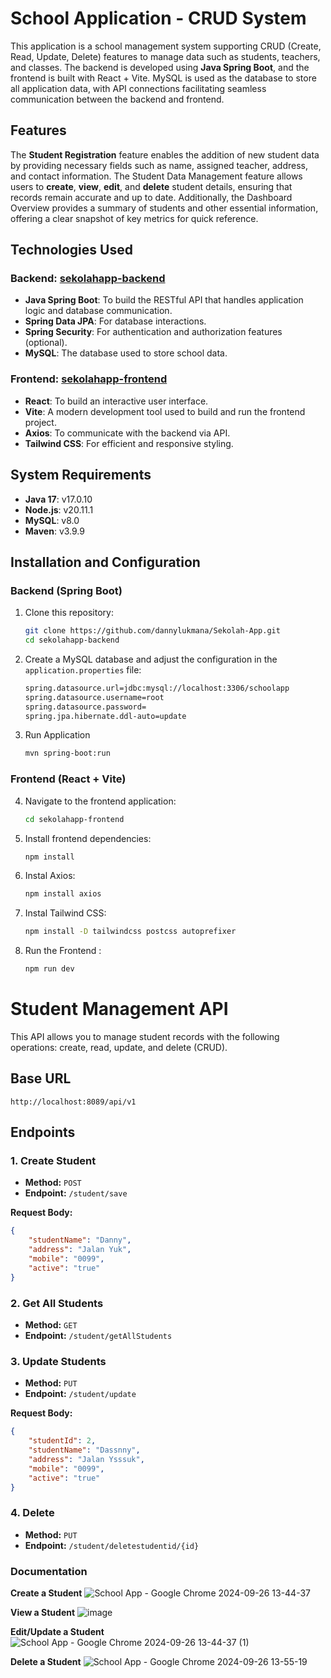 # School Application - CRUD System

This application is a school management system supporting CRUD (Create, Read, Update, Delete) features to manage data such as students, teachers, and classes. The backend is developed using **Java Spring Boot**, and the frontend is built with React + Vite. MySQL is used as the database to store all application data, with API connections facilitating seamless communication between the backend and frontend.

## Features

The **Student Registration** feature enables the addition of new student data by providing necessary fields such as name, assigned teacher, address, and contact information. The Student Data Management feature allows users to **create**, **view**, **edit**, and **delete** student details, ensuring that records remain accurate and up to date. Additionally, the Dashboard Overview provides a summary of students and other essential information, offering a clear snapshot of key metrics for quick reference.

## Technologies Used

### Backend:  [sekolahapp-backend](/sekolahapp-backend)
- **Java Spring Boot**: To build the RESTful API that handles application logic and database communication.
- **Spring Data JPA**: For database interactions.
- **Spring Security**: For authentication and authorization features (optional).
- **MySQL**: The database used to store school data.

### Frontend: [sekolahapp-frontend](/sekolahapp-frontend)
- **React**: To build an interactive user interface.
- **Vite**: A modern development tool used to build and run the frontend project.
- **Axios**: To communicate with the backend via API.
- **Tailwind CSS**: For efficient and responsive styling.

## System Requirements

- **Java 17**: v17.0.10
- **Node.js**: v20.11.1
- **MySQL**: v8.0 
- **Maven**: v3.9.9

## Installation and Configuration

### Backend (Spring Boot)
1. Clone this repository:
   ```bash
   git clone https://github.com/dannylukmana/Sekolah-App.git
   cd sekolahapp-backend
2. Create a MySQL database and adjust the configuration in the `application.properties` file:
   ```bash
   spring.datasource.url=jdbc:mysql://localhost:3306/schoolapp
   spring.datasource.username=root
   spring.datasource.password=
   spring.jpa.hibernate.ddl-auto=update
3. Run Application 
   ```bash
   mvn spring-boot:run

### Frontend (React + Vite)
4. Navigate to the frontend application:
   ```bash
   cd sekolahapp-frontend
5. Install frontend dependencies:
   ```bash
   npm install
6. Instal Axios:
   ```bash
   npm install axios
7. Instal Tailwind CSS:
   ```bash
   npm install -D tailwindcss postcss autoprefixer
8. Run the Frontend : 
   ```bash
   npm run dev

# Student Management API

This API allows you to manage student records with the following operations: create, read, update, and delete (CRUD).

## Base URL
`http://localhost:8089/api/v1`

## Endpoints

### 1. Create Student

- **Method:** `POST`
- **Endpoint:** `/student/save`
  
**Request Body:**
```json
{
    "studentName": "Danny",
    "address": "Jalan Yuk",
    "mobile": "0099",
    "active": "true"
}
```
### 2. Get All Students

- **Method:** `GET`
- **Endpoint:** `/student/getAllStudents`
### 3. Update Students

- **Method:** `PUT`
- **Endpoint:** `/student/update`
  
**Request Body:**
```json
{
    "studentId": 2,
    "studentName": "Dassnny",
    "address": "Jalan Ysssuk",
    "mobile": "0099",
    "active": "true"
}
```
### 4. Delete

- **Method:** `PUT`
- **Endpoint:** `/student/deletestudentid/{id}`

### Documentation
**Create a Student**
![School App - Google Chrome 2024-09-26 13-44-37](https://github.com/user-attachments/assets/3d0fc153-92f3-4f26-a094-5b64f763d65d)


**View a Student**
![image](https://github.com/user-attachments/assets/b8d9fba7-6848-4a43-a7de-bcf09836cf7d)

**Edit/Update a Student**
![School App - Google Chrome 2024-09-26 13-44-37 (1)](https://github.com/user-attachments/assets/8fbab89f-e3f9-4f36-81e8-bad662c27aba)

**Delete a Student**
![School App - Google Chrome 2024-09-26 13-55-19](https://github.com/user-attachments/assets/f0182932-28e1-4c5d-84ad-0bf839591a84)

